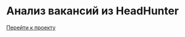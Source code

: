 # Анализ вакансий из HeadHunter

[Перейти к проекту]([https://github.com/feydh/head-hunter-2/blob/main/Project_2.ipynb])  
